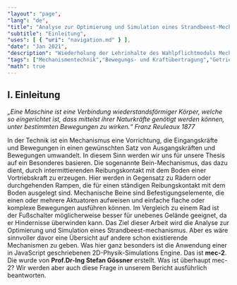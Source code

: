 ```yaml
---
"layout": "page",
"lang": "de",
"title": "Analyse zur Optimierung und Simulation eines Strandbeest-Mechanismus mit mec-2",
"subtitle": "Einleitung",
"uses": [ { "uri": "navigation.md" } ],
"date": "Jan 2021",
"description": "Wiederholung der Lehrinhalte des Wahlpflichtmoduls Mechanismentechnik",
"tags": ["Mechanismentechnik","Bewegungs- und Kraftübertragung","Getriebekinematik","Schleifengleichung","Viergelenk","Lageanalyse","Übertragungsfunktion","Koppelkurven","Geschwindigkeit","Beschleunigung","g2","mec2"],
"math": true
---
```


## I.  Einleitung

*„Eine Maschine ist eine Verbindung wiederstandsförmiger Körper, welche so eingerichtet ist, dass mittelst ihrer Naturkräfte genötigt werden können, unter bestimmten Bewegungen zu wirken.“ Franz Reuleaux 1877*

In der Technik ist ein Mechanismus eine Vorrichtung, die Eingangskräfte und Bewegungen in einen gewünschten Satz von Ausgangskräften und Bewegungen umwandelt.
In diesem Sinn werden wir uns für unsere Thesis auf ein Besonderes basieren. Die sogenannte Bein-Mechanismus, das dazu dient, durch intermittierenden Reibungskontakt mit dem Boden einer Vortriebskraft zu erzeugen. Hier werden in Gegensatz zu Rädern oder durchgehenden Rampen, die für einen ständigen Reibungskontakt mit dem Boden ausgelegt sind. 
Mechanische Beine sind Befestigungselemente, die einen oder mehrere Aktuatoren aufweisen und einfache flache oder komplexe Bewegungen ausführen können. Im Vergleich zu einem Rad ist der Fußschalter möglicherweise besser für unebenes Gelände geeignet, da er Hindernisse überwinden kann.
Das Ziel dieser Arbeit wird die Analyse zur Optimierung und Simulation eines Strandbeest-mechanismus. Aber es wäre sinnvoller davor eine Übersicht auf andere schon existierende Mechanismen zu geben. Was hier ganz besonders ist die Anwendung einer in JavaScript geschriebenen 2D-Physik-Simulations Engine. Das ist **mec-2**. Die wurde von **Prof.Dr-Ing Stefan Gössner** erstellt. Was ist überhaupt mec-2? Wir werden aber auch diese Frage in unserem Bericht ausführlich beantworten.
